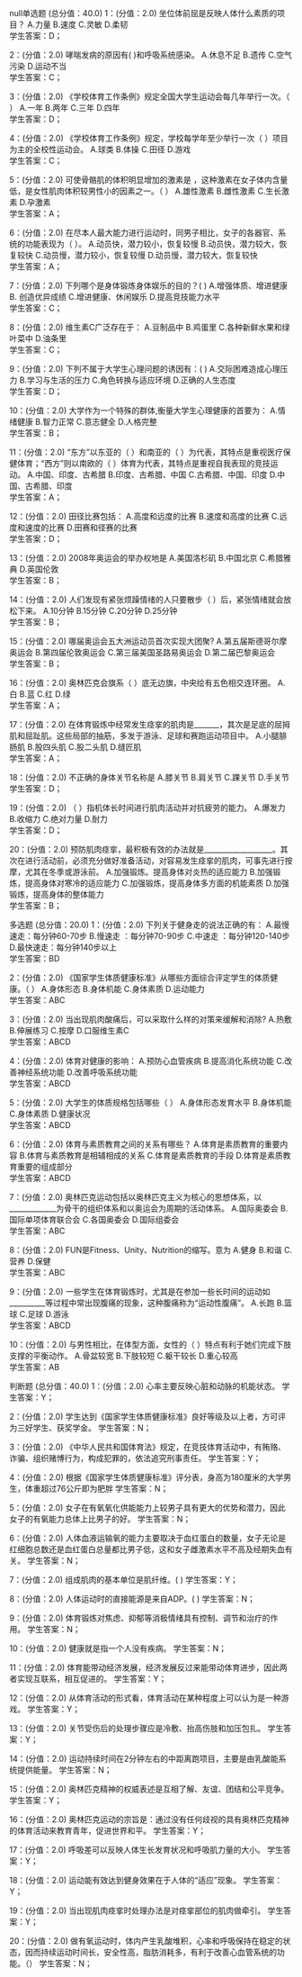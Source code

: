 null单选题 (总分值：40.0)
1：(分值：2.0)
坐位体前屈是反映人体什么素质的项目？
A.力量    B.速度    C.灵敏    D.柔韧   
学生答案：D；

2：(分值：2.0)
哮喘发病的原因有( )和呼吸系统感染。
A.休息不足    B.遗传    C.空气污染    D.运动不当   
学生答案：C；

3：(分值：2.0)
《学校体育工作条例》规定全国大学生运动会每几年举行一次。（ ）
A.一年   B.两年   C.三年   D.四年   
学生答案：D；

4：(分值：2.0)
《学校体育工作条例》规定，学校每学年至少举行一次（ ）项目为主的全校性运动会。
A.球类   B.体操   C.田径   D.游戏   
学生答案：C；

5：(分值：2.0)
可使骨骼肌的体积明显增加的激素是 ，这种激素在女子体内含量低，是女性肌肉体积较男性小的因素之一。（ ）
A.雄性激素    B.雌性激素    C.生长激素    D.孕激素   
学生答案：A；

6：(分值：2.0)
在尽本人最大能力进行运动时，同男子相比，女子的各器官、系统的功能表现为（ ）。
A.动员快，潜力较小，恢复较慢   B.动员快，潜力较大，恢复较快   C.动员慢，潜力较小，恢复较慢   D.动员慢，潜力较大，恢复较快   
学生答案：A；

7：(分值：2.0)
下列哪个是身体锻炼身体娱乐的目的？( )
A.增强体质、增进健康   B. 创造优异成绩   C.增进健康、休闲娱乐   D.提高竞技能力水平   
学生答案：C；

8：(分值：2.0)
维生素C广泛存在于：
A.豆制品中   B.鸡蛋里   C.各种新鲜水果和绿叶菜中   D.油条里   
学生答案：C；

9：(分值：2.0)
下列不属于大学生心理问题的诱因有：( )
A.交际困难造成心理压力   B.学习与生活的压力   C.角色转换与适应环境   D.正确的人生态度   
学生答案：D；

10：(分值：2.0)
大学作为一个特殊的群体,衡量大学生心理健康的首要为：
A.情绪健康   B.智力正常   C.意志健全   D.人格完整   
学生答案：B；

11：(分值：2.0)
“东方”以东亚的（ ）和南亚的（ ）为代表，其特点是重视医疗保健体育；“西方”则以南欧的（ ）体育为代表，其特点是重视自我表现的竞技运动。
A.中国、印度、古希腊   B.印度、古希腊、中国   C.古希腊、中国、印度   D.中国、古希腊、印度   
学生答案：A；

12：(分值：2.0)
田径比赛包括：
A.高度和远度的比赛   B.速度和高度的比赛   C.远度和速度的比赛   D.田赛和径赛的比赛   
学生答案：D；

13：(分值：2.0)
2008年奥运会的举办权地是
A.美国洛杉矶   B.中国北京   C.希腊雅典   D.英国伦敦   
学生答案：B；

14：(分值：2.0)
人们发现有紧张烦躁情绪的人只要散步（ ）后，紧张情绪就会放松下来。
A.10分钟   B.15分钟   C.20分钟   D.25分钟   
学生答案：B；

15：(分值：2.0)
哪届奥运会五大洲运动员首次实现大团聚?
A.第五届斯德哥尔摩奥运会   B.第四届伦敦奥运会   C.第三届美国圣路易奥运会   D.第二届巴黎奥运会   
学生答案：B；

16：(分值：2.0)
奥林匹克会旗系（ ）底无边旗，中央绘有五色相交连环圈。
A.白    B.蓝    C.红    D.绿   
学生答案：A；

17：(分值：2.0)
在体育锻炼中经常发生痉挛的肌肉是_______，其次是足底的屈拇肌和屈趾肌。这些局部的抽筋，多发于游泳、足球和赛跑运动项目中。
A.小腿腓肠肌   B.股四头肌   C.股二头肌   D.缝匠肌   
学生答案：A；

18：(分值：2.0)
不正确的身体关节名称是
A.膝关节   B.肩关节   C.踝关节   D.手关节   
学生答案：D；

19：(分值：2.0)
（ ）指机体长时间进行肌肉活动并对抗疲劳的能力。
A.爆发力   B.收缩力   C.绝对力量   D.耐力   
学生答案：D；

20：(分值：2.0)
预防肌肉痉挛，最积极有效的办法就是___________________。其次在进行活动前，必须充分做好准备活动，对容易发生痉挛的肌肉，可事先进行按摩，尤其在冬季或游泳前。
A.加强锻炼。提高身体对炎热的适应能力   B.加强锻炼，提高身体对寒冷的适应能力   C.加强锻炼，提高身体多方面的机能素质   D.加强锻炼，提高身体的整体能力   
学生答案：B；



多选题 (总分值：20.0)
1：(分值：2.0)
下列关于健身走的说法正确的有：
A.最慢速走：每分钟60-70步   B.慢速走 ：每分钟70-90步   C.中速走 ：每分钟120-140步   D.最快速走：每分钟140步以上   
学生答案：BD

2：(分值：2.0)
《国家学生体质健康标准》从哪些方面综合评定学生的体质健康。（ ）
A.身体形态   B.身体机能   C.身体素质   D.运动能力   
学生答案：ABC

3：(分值：2.0)
当出现肌肉酸痛后，可以采取什么样的对策来缓解和消除?
A.热敷   B.伸展练习   C.按摩   D.口服维生素C   
学生答案：ABCD

4：(分值：2.0)
体育对健康的影响：
A.预防心血管疾病   B.提高消化系统功能   C.改善神经系统功能   D.改善呼吸系统功能   
学生答案：ABCD

5：(分值：2.0)
大学生的体质规格包括哪些（ ）
A.身体形态发育水平   B.身体机能   C.身体素质   D.健康状况   
学生答案：ABCD

6：(分值：2.0)
体育与素质教育之间的关系有哪些？
A.体育是素质教育的重要内容   B.体育与素质教育是相辅相成的关系   C.体育是素质教育的手段   D.体育是素质教育重要的组成部分   
学生答案：ABCD

7：(分值：2.0)
奥林匹克运动包括以奥林匹克主义为核心的思想体系，以_____________为骨干的组织体系和以奥运会为周期的活动体系。
A.国际奥委会   B.国际单项体育联合会   C.各国奥委会   D.国际组委会   
学生答案：ABC

8：(分值：2.0)
FUN是Fitness、Unity、Nutrition的缩写。意为
A.健身   B.和谐   C.营养   D.保健   
学生答案：ABC

9：(分值：2.0)
一些学生在体育锻炼时，尤其是在参加一些长时间的运动如__________等过程中常出现腹痛的现象，这种腹痛称为“运动性腹痛”。
A.长跑   B.篮球   C.足球   D.游泳   
学生答案：ABCD

10：(分值：2.0)
与男性相比，在体型方面，女性的（ ）特点有利于她们完成下肢支撑的平衡动作。
A.骨盆较宽   B.下肢较短   C.躯干较长   D.重心较高   
学生答案：AB



判断题 (总分值：40.0)
1：(分值：2.0)
心率主要反映心脏和动脉的机能状态。
学生答案：Y；


2：(分值：2.0)
学生达到《国家学生体质健康标准》良好等级及以上者，方可评为三好学生、获奖学金。
学生答案：N；


3：(分值：2.0)
《中华人民共和国体育法》规定，在竞技体育活动中，有贿赂、诈骗、组织赌博行为，构成犯罪的，依法追究刑事责任。
学生答案：Y；


4：(分值：2.0)
根据《国家学生体质健康标准》评分表，身高为180厘米的大学男生，体重超过76公斤即为肥胖
学生答案：N；


5：(分值：2.0)
女子在有氧氧化供能能力上较男子具有更大的优势和潜力，因此女子的有氧能力总体上比男子的好。
学生答案：N；


6：(分值：2.0)
人体血液运输氧的能力主要取决于血红蛋白的数量，女子无论是红细胞总数还是血红蛋白总量都比男子低，这和女子雌激素水平不高及经期失血有关。
学生答案：N；


7：(分值：2.0)
组成肌肉的基本单位是肌纤维。( )
学生答案：Y；


8：(分值：2.0)
人体运动时的直接能源是来自ADP。( )
学生答案：N；


9：(分值：2.0)
体育锻炼对焦虑、抑郁等消极情绪具有控制、调节和治疗的作用。
学生答案：N；


10：(分值：2.0)
健康就是指一个人没有疾病。
学生答案：N；


11：(分值：2.0)
体育能带动经济发展，经济发展反过来能带动体育进步，因此两者实现互联系，相互促进的。
学生答案：Y；


12：(分值：2.0)
从体育活动的形式看，体育活动在某种程度上可以认为是一种游戏。
学生答案：Y；


13：(分值：2.0)
关节受伤后的处理步骤应是冷敷、抬高伤肢和加压包扎。
学生答案：Y；


14：(分值：2.0)
运动持续时间在2分钟左右的中距离跑项目，主要是由乳酸能系统提供能量。
学生答案：N；


15：(分值：2.0)
奥林匹克精神的权威表述是互相了解、友谊、团结和公平竞争。
学生答案：Y；


16：(分值：2.0)
奥林匹克运动的宗旨是：通过没有任何歧视的具有奥林匹克精神的体育活动来教育青年，促进世界和平。
学生答案：Y；


17：(分值：2.0)
呼吸差可以反映人体生长发育状况和呼吸肌力量的大小。
学生答案：Y；


18：(分值：2.0)
运动能有效达到健身效果在于人体的“适应”现象。
学生答案：Y；


19：(分值：2.0)
当出现肌肉痉挛时处理办法是对痉挛部位的肌肉做牵引。
学生答案：Y；


20：(分值：2.0)
做有氧运动时，体内产生乳酸堆积，心率和呼吸保持在稳定的状态，因而持续运动时间长，安全性高，脂肪消耗多，有利于改善心血管系统的功能。（）
学生答案：N；
